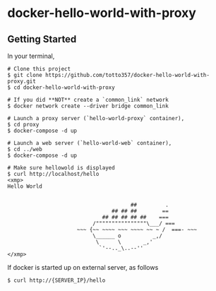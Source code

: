 # docker-hello-world-with-proxy

## Getting Started

In your terminal, 

```console
# Clone this project
$ git clone https://github.com/totto357/docker-hello-world-with-proxy.git
$ cd docker-hello-world-with-proxy

# If you did **NOT** create a `common_link` network
$ docker network create --driver bridge common_link

# Launch a proxy server (`hello-world-proxy` container),
$ cd proxy
$ docker-compose -d up

# Launch a web server (`hello-world-web` container),
$ cd ../web
$ docker-compose -d up

# Make sure hellowold is displayed
$ curl http://localhost/hello
<xmp>
Hello World


                                       ##         .
                                 ## ## ##        ==
                              ## ## ## ## ##    ===
                           /""""""""""""""""\___/ ===
                      ~~~ {~~ ~~~~ ~~~ ~~~~ ~~ ~ /  ===- ~~~
                           \______ o          _,/
                            \      \       _,'
                             `'--.._\..--''
</xmp>
```

If docker is started up on external server, as follows
```console
$ curl http://{SERVER_IP}/hello
```
